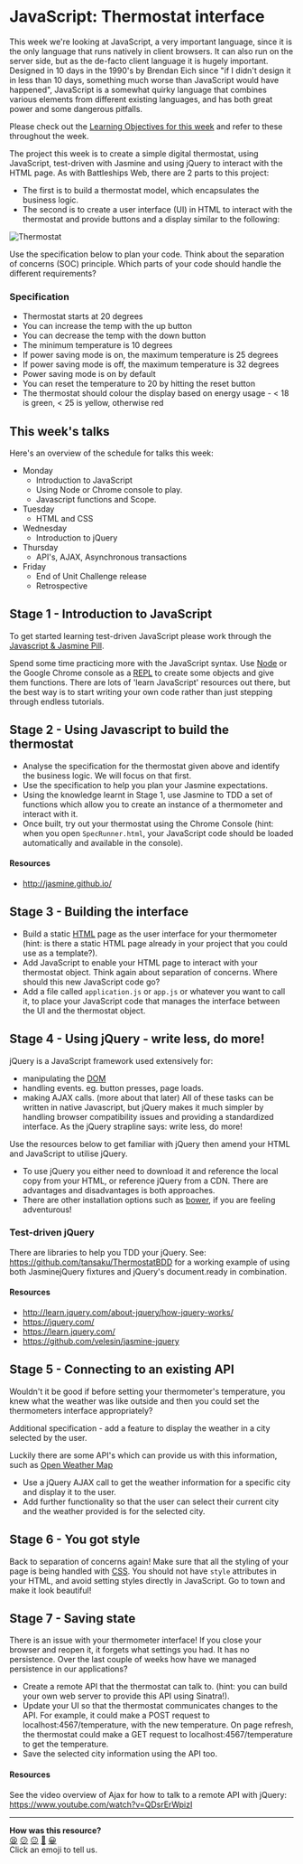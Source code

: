 # JavaScript: Thermostat interface

This week we're looking at JavaScript, a very important language, since it is the only language that runs natively in client browsers.  It can also run on the server side, but as the de-facto client language it is hugely important.  Designed in 10 days in the 1990's by Brendan Eich since "if I didn't design it in less than 10 days, something much worse than JavaScript would have happened", JavaScript is a somewhat quirky language that combines various elements from different existing languages, and has both great power and some dangerous pitfalls.

Please check out the [Learning Objectives for this week](learning_objectives.md) and refer to these throughout the week.

The project this week is to create a simple digital thermostat, using JavaScript, test-driven with Jasmine and using jQuery to interact with the HTML page.  As with Battleships Web, there are 2 parts to this project:

* The first is to build a thermostat model, which encapsulates the business logic.
* The second is to create a user interface (UI) in HTML to interact with the thermostat and provide buttons and a display similar to the following:


![Thermostat](../images/thermostat.png)

Use the specification below to plan your code.  Think about the separation of concerns (SOC) principle.  Which parts of your code should handle the different requirements?

### Specification

- Thermostat starts at 20 degrees
- You can increase the temp with the up button
- You can decrease the temp with the down button
- The minimum temperature is 10 degrees
- If power saving mode is on, the maximum temperature is 25 degrees
- If power saving mode is off, the maximum temperature is 32 degrees
- Power saving mode is on by default
- You can reset the temperature to 20 by hitting  the reset button
- The thermostat should colour the display based on energy usage - < 18 is green, < 25 is yellow, otherwise red


## This week's talks
Here's an overview of the schedule for talks this week:

* Monday
  * Introduction to JavaScript
  * Using Node or Chrome console to play.
  * Javascript functions and Scope.
* Tuesday
  * HTML and CSS
* Wednesday
  * Introduction to jQuery
* Thursday
  * API's, AJAX, Asynchronous transactions
* Friday
  * End of Unit Challenge release
  * Retrospective


## Stage 1 - Introduction to JavaScript

To get started learning test-driven JavaScript please work through the [Javascript & Jasmine Pill](../pills/javascript&JasminePill.md).

Spend some time practicing more with the JavaScript syntax.  Use [Node](https://nodejs.org/) or the Google Chrome console as a [REPL](http://en.wikipedia.org/wiki/Read%E2%80%93eval%E2%80%93print_loop) to create some objects and give them functions.  There are lots of 'learn JavaScript' resources out there, but the best way is to start writing your own code rather than just stepping through endless tutorials.


## Stage 2 - Using Javascript to build the thermostat

* Analyse the specification for the thermostat given above and identify the business logic.  We will focus on that first.
* Use the specification to help you plan your Jasmine expectations.
* Using the knowledge learnt in Stage 1, use Jasmine to TDD a set of functions which allow you to create an instance of a thermometer and interact with it.
* Once built, try out your thermostat using the Chrome Console (hint: when you open `SpecRunner.html`, your JavaScript code should be loaded automatically and available in the console).

#### Resources
* http://jasmine.github.io/


## Stage 3 - Building the interface
* Build a static [HTML](https://github.com/makersacademy/course/blob/master/pills/html.md) page as the user interface for your thermometer (hint: is there a static HTML page already in your project that you could use as a template?).
* Add JavaScript to enable your HTML page to interact with your thermostat object.  Think again about separation of concerns.  Where should this new JavaScript code go?
* Add a file called `application.js` or `app.js` or whatever you want to call it, to place your JavaScript code that manages the interface between the UI and the thermostat object.


## Stage 4 - Using jQuery - write less, do more!
jQuery is a JavaScript framework used extensively for:
  * manipulating the [DOM](https://developer.mozilla.org/en-US/docs/Web/API/Document_Object_Model)
  * handling events. eg. button presses, page loads.
  * making AJAX calls. (more about that later)
All of these tasks can be written in native Javascript, but jQuery makes it much simpler by handling browser compatibility issues and providing a standardized interface.  As the jQuery strapline says: write less, do more!

Use the resources below to get familiar with jQuery then amend your HTML and JavaScript to utilise jQuery.
  * To use jQuery you either need to download it and reference the local copy from your HTML, or reference jQuery from a CDN.  There are advantages and disadvantages is both approaches.
  * There are other installation options such as [bower](http://bower.io/), if you are feeling adventurous!

### Test-driven jQuery
There are libraries to help you TDD your jQuery.  See: https://github.com/tansaku/ThermostatBDD for a working example of using both JasminejQuery fixtures and jQuery's document.ready in combination.

#### Resources

* http://learn.jquery.com/about-jquery/how-jquery-works/
* https://jquery.com/
* https://learn.jquery.com/
* https://github.com/velesin/jasmine-jquery


## Stage 5 - Connecting to an existing API
Wouldn't it be good if before setting your thermometer's temperature, you knew what the weather was like outside and then you could set the thermometers interface appropriately?

Additional specification - add a feature to display the weather in a city selected by the user.

Luckily there are some API's which can provide us with this information, such as [Open Weather Map](http://openweathermap.org/api)

* Use a jQuery AJAX call to get the weather information for a specific city and display it to the user.
* Add further functionality so that the user can select their current city and the weather provided is for the selected city.

## Stage 6 - You got style
Back to separation of concerns again!  Make sure that all the styling of your page is being handled with [CSS](https://github.com/makersacademy/course/blob/master/pills/css.md).  You should not have `style` attributes in your HTML, and avoid setting styles directly in JavaScript.   Go to town and make it look beautiful!


## Stage 7 - Saving state
There is an issue with your thermometer interface!  If you close your browser and reopen it, it forgets what settings you had. It has no persistence. Over the last couple of weeks how have we managed persistence in our applications?

* Create a remote API that the thermostat can talk to. (hint: you can build your own web server to provide this API using Sinatra!).
* Update your UI so that the thermostat communicates changes to the API. For example, it could make a POST request to localhost:4567/temperature, with the new temperature.  On page refresh, the thermostat could make a GET request to localhost:4567/temperature to get the temperature.
* Save the selected city information using the API too.

#### Resources
See the video overview of Ajax for how to talk to a remote API with jQuery: https://www.youtube.com/watch?v=QDsrErWpizI

<!-- BEGIN GENERATED SECTION DO NOT EDIT -->

---

**How was this resource?**  
[😫](https://airtable.com/shrUJ3t7KLMqVRFKR?prefill_Repository=course&prefill_File=thermostat_es6/deprecated/thermostat.md&prefill_Sentiment=😫) [😕](https://airtable.com/shrUJ3t7KLMqVRFKR?prefill_Repository=course&prefill_File=thermostat_es6/deprecated/thermostat.md&prefill_Sentiment=😕) [😐](https://airtable.com/shrUJ3t7KLMqVRFKR?prefill_Repository=course&prefill_File=thermostat_es6/deprecated/thermostat.md&prefill_Sentiment=😐) [🙂](https://airtable.com/shrUJ3t7KLMqVRFKR?prefill_Repository=course&prefill_File=thermostat_es6/deprecated/thermostat.md&prefill_Sentiment=🙂) [😀](https://airtable.com/shrUJ3t7KLMqVRFKR?prefill_Repository=course&prefill_File=thermostat_es6/deprecated/thermostat.md&prefill_Sentiment=😀)  
Click an emoji to tell us.

<!-- END GENERATED SECTION DO NOT EDIT -->
